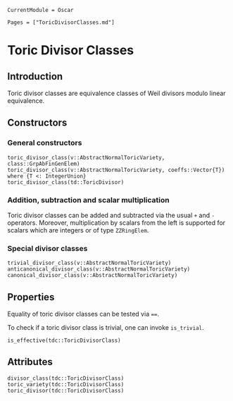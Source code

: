 ```@meta
CurrentModule = Oscar
```

```@contents
Pages = ["ToricDivisorClasses.md"]
```


# Toric Divisor Classes

## Introduction

Toric divisor classes are equivalence classes of Weil divisors modulo linear equivalence.


## Constructors

### General constructors

```@docs
toric_divisor_class(v::AbstractNormalToricVariety, class::GrpAbFinGenElem)
toric_divisor_class(v::AbstractNormalToricVariety, coeffs::Vector{T}) where {T <: IntegerUnion}
toric_divisor_class(td::ToricDivisor)
```

### Addition, subtraction and scalar multiplication

Toric divisor classes can be added and subtracted via the usual `+` and `-`
operators. Moreover, multiplication by scalars from the left is supported
for scalars which are integers or of type `ZZRingElem`.

### Special divisor classes

```@docs
trivial_divisor_class(v::AbstractNormalToricVariety)
anticanonical_divisor_class(v::AbstractNormalToricVariety)
canonical_divisor_class(v::AbstractNormalToricVariety)
```


## Properties

Equality of toric divisor classes can be tested via `==`.

To check if a toric divisor class is trivial, one can invoke `is_trivial`.

```@docs
is_effective(tdc::ToricDivisorClass)
```


## Attributes

```@docs
divisor_class(tdc::ToricDivisorClass)
toric_variety(tdc::ToricDivisorClass)
toric_divisor(tdc::ToricDivisorClass)
```
